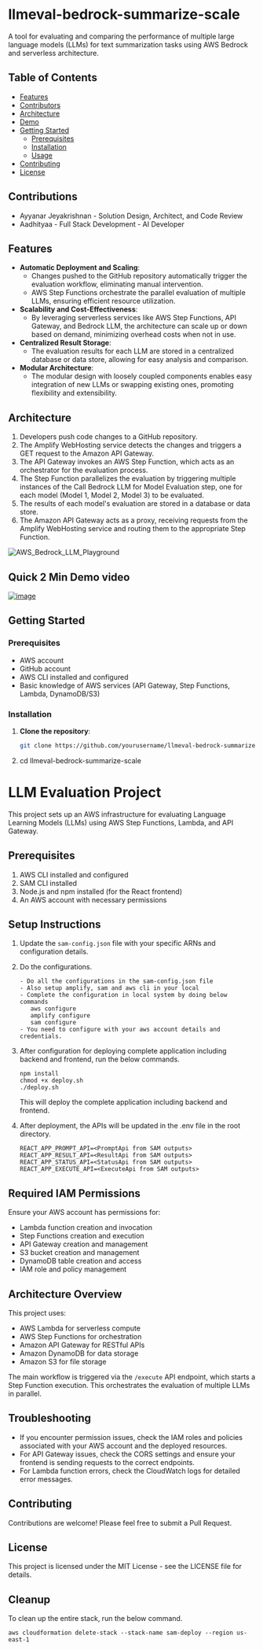 # llmeval-bedrock-summarize-scale

A tool for evaluating and comparing the performance of multiple large language models (LLMs) for text summarization tasks using AWS Bedrock and serverless architecture.

## Table of Contents

- [Features](#features)
- [Contributors](#Contributions)
- [Architecture](#architecture)
- [Demo](#Demo)
- [Getting Started](#getting-started)
  - [Prerequisites](#prerequisites)
  - [Installation](#installation)
  - [Usage](#usage)
- [Contributing](#contributing)
- [License](#license)

## Contributions

 - Ayyanar Jeyakrishnan - Solution Design, Architect, and Code Review
 - Aadhityaa - Full Stack Development - AI Developer

## Features

- **Automatic Deployment and Scaling**: 
  - Changes pushed to the GitHub repository automatically trigger the evaluation workflow, eliminating manual intervention.
  - AWS Step Functions orchestrate the parallel evaluation of multiple LLMs, ensuring efficient resource utilization.
- **Scalability and Cost-Effectiveness**: 
  - By leveraging serverless services like AWS Step Functions, API Gateway, and Bedrock LLM, the architecture can scale up or down based on demand, minimizing overhead costs when not in use.
- **Centralized Result Storage**: 
  - The evaluation results for each LLM are stored in a centralized database or data store, allowing for easy analysis and comparison.
- **Modular Architecture**: 
  - The modular design with loosely coupled components enables easy integration of new LLMs or swapping existing ones, promoting flexibility and extensibility.

## Architecture

1. Developers push code changes to a GitHub repository.
2. The Amplify WebHosting service detects the changes and triggers a GET request to the Amazon API Gateway.
3. The API Gateway invokes an AWS Step Function, which acts as an orchestrator for the evaluation process.
4. The Step Function parallelizes the evaluation by triggering multiple instances of the Call Bedrock LLM for Model Evaluation step, one for each model (Model 1, Model 2, Model 3) to be evaluated.
5. The results of each model's evaluation are stored in a database or data store.
6. The Amazon API Gateway acts as a proxy, receiving requests from the Amplify WebHosting service and routing them to the appropriate Step Function.

![AWS_Bedrock_LLM_Playground](https://github.com/jayyanar/llmeval-bedrock-summarize-scale/assets/12956021/ebc7c30c-dbc4-4be7-b825-f89b9f4e75b9)

## Quick 2 Min Demo video

[![image](https://github.com/user-attachments/assets/4c45567b-1077-4255-a0f1-bae385f1165e)](https://youtu.be/9pIXL9Ok22Y?si=Zvh9se_dr8yFwVcM)


## Getting Started

### Prerequisites

- AWS account
- GitHub account
- AWS CLI installed and configured
- Basic knowledge of AWS services (API Gateway, Step Functions, Lambda, DynamoDB/S3)

### Installation

1. **Clone the repository**:
   ```sh
   git clone https://github.com/yourusername/llmeval-bedrock-summarize-scale.git

2. cd llmeval-bedrock-summarize-scale


# LLM Evaluation Project

This project sets up an AWS infrastructure for evaluating Language Learning Models (LLMs) using AWS Step Functions, Lambda, and API Gateway.

## Prerequisites

1. AWS CLI installed and configured
2. SAM CLI installed
3. Node.js and npm installed (for the React frontend)
4. An AWS account with necessary permissions

## Setup Instructions


1. Update the `sam-config.json` file with your specific ARNs and configuration details.

2. Do the configurations.
   ```
   - Do all the configurations in the sam-config.json file
   - Also setup amplify, sam and aws cli in your local 
   - Complete the configuration in local system by doing below commands
      aws configure
      amplify configure
      sam configure
   - You need to configure with your aws account details and credentials.
   ```
3. After configuration for deploying complete application including backend and frontend, run the below commands.
   ```
   npm install
   chmod +x deploy.sh
   ./deploy.sh
   ```
   This will deploy the complete application including backend and frontend.
4. After deployment, the APIs will be updated in the .env file in the root directory.
   ```
   REACT_APP_PROMPT_API=<PromptApi from SAM outputs>
   REACT_APP_RESULT_API=<ResultApi from SAM outputs>
   REACT_APP_STATUS_API=<StatusApi from SAM outputs>
   REACT_APP_EXECUTE_API=<ExecuteApi from SAM outputs>
   ```

## Required IAM Permissions

Ensure your AWS account has permissions for:

- Lambda function creation and invocation
- Step Functions creation and execution
- API Gateway creation and management
- S3 bucket creation and management
- DynamoDB table creation and access
- IAM role and policy management

## Architecture Overview

This project uses:
- AWS Lambda for serverless compute
- AWS Step Functions for orchestration
- Amazon API Gateway for RESTful APIs
- Amazon DynamoDB for data storage
- Amazon S3 for file storage

The main workflow is triggered via the `/execute` API endpoint, which starts a Step Function execution. This orchestrates the evaluation of multiple LLMs in parallel.

## Troubleshooting

- If you encounter permission issues, check the IAM roles and policies associated with your AWS account and the deployed resources.
- For API Gateway issues, check the CORS settings and ensure your frontend is sending requests to the correct endpoints.
- For Lambda function errors, check the CloudWatch logs for detailed error messages.

## Contributing

Contributions are welcome! Please feel free to submit a Pull Request.

## License

This project is licensed under the MIT License - see the LICENSE file for details.


## Cleanup
 To clean up the entire stack, run the below command.
   ```
   aws cloudformation delete-stack --stack-name sam-deploy --region us-east-1
   ```

